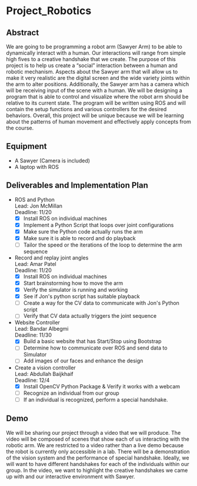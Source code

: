 # Project_Robotics

Abstract
--------
We are going to be programming a robot arm (Sawyer Arm) to be able to dynamically interact with a human. Our interactions will range from simple high fives to a creative handshake that we create. The purpose of this project is to help us create a “social” interaction between a human and robotic mechanism. Aspects about the Sawyer arm that will allow us to make it very realistic are the digital screen and the wide variety joints within the arm to alter positions. Additionally, the Sawyer arm has a camera which will be receiving input of the scene with a human. We will be designing a program that is able to control and visualize where the robot arm should be relative to its current state. The program will be written using ROS and will contain the setup functions and various controllers for the desired behaviors. Overall, this project will be unique because we will be learning about the patterns of human movement and effectively apply concepts from the course.


Equipment 
--------
- A Sawyer (Camera is included)
- A laptop with ROS

Deliverables and Implementation Plan
----
- ROS and Python <br>
Lead: Jon McMillan  
Deadline: 11/20
    - [x] Install ROS on individual machines
    - [x] Implement a Python Script that loops over joint configurations
    - [x] Make sure the Python code actually runs the arm
    - [x] Make sure it is able to record and do playback
    - [ ] Tailor the speed or the iterations of the loop to determine the arm sequence

- Record and replay joint angles <br>
Lead: Amar Patel  
Deadline: 11/20
    - [x] Install ROS on individual machines
    - [x] Start brainstorming how to move the arm
    - [x] Verify the simulator is running and working
    - [x] See if Jon's python script has suitable playback 
    - [ ] Create a way for the CV data to communicate with Jon's Python script
    - [ ] Verify that CV data actually triggers the joint sequence

- Website Controller <br>
Lead: Bandar Albegmi  
Deadline: 11/30  
  - [x] Build a basic website that has Start/Stop using Bootstrap
  - [ ]  Determine how to communicate over ROS and send data to Simulator
  - [ ] Add images of our faces and enhance the design
 
- Create a vision controller <br>
Lead: Abdullah Baijkhaif  
Deadline: 12/4
  - [x] Install OpenCV Python Package & Verify it works with a webcam
  - [ ]  Recognize an individual from our group
  - [ ] If an individual is recognized, perform a special handshake.
  
Demo
--------
We will be sharing our project through a video that we will produce. The video will be composed of scenes that show each of us interacting with the robotic arm. We are restricted to a video rather than a live demo because the robot is currently only accessible in a lab. There will be a demonstration of the vision system and the performance of special handshake. Ideally, we will want to have different handshakes for each of the individuals within our group. In the video, we want to highlight the creative handshakes we came up with and our interactive environment with Sawyer.

  

